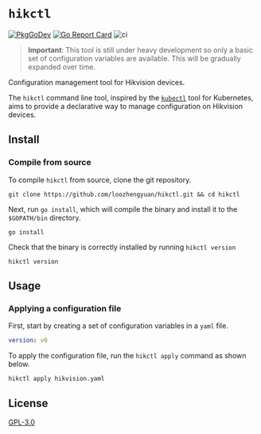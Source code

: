 # `hikctl`

[![PkgGoDev](https://pkg.go.dev/badge/github.com/loozhengyuan/hikctl)](https://pkg.go.dev/github.com/loozhengyuan/hikctl)
[![Go Report Card](https://goreportcard.com/badge/github.com/loozhengyuan/hikctl)](https://goreportcard.com/report/github.com/loozhengyuan/hikctl)
![ci](https://github.com/loozhengyuan/hikctl/workflows/ci/badge.svg)

> **Important**: This tool is still under heavy development so only a basic set of configuration variables are available. This will be gradually expanded over time.

Configuration management tool for Hikvision devices.

The `hikctl` command line tool, inspired by the [`kubectl`](https://kubernetes.io/docs/reference/kubectl/overview/) tool for Kubernetes, aims to provide a declarative way to manage configuration on Hikvision devices.

## Install

### Compile from source

To compile `hikctl` from source, clone the git repository.

```shell
git clone https://github.com/loozhengyuan/hikctl.git && cd hikctl
```

Next, run `go install`, which will compile the binary and install it to the `$GOPATH/bin` directory.

```shell
go install
```

Check that the binary is correctly installed by running `hikctl version`

```shell
hikctl version
```

## Usage

### Applying a configuration file

First, start by creating a set of configuration variables in a `yaml` file.

```yaml
version: v0
```

To apply the configuration file, run the `hikctl apply` command as shown below.

```shell
hikctl apply hikvision.yaml
```

## License

[GPL-3.0](https://choosealicense.com/licenses/gpl-3.0/)
